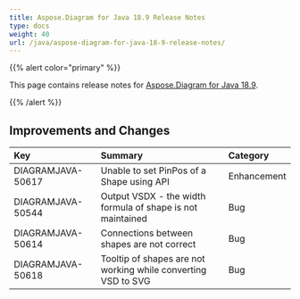```yaml
---
title: Aspose.Diagram for Java 18.9 Release Notes
type: docs
weight: 40
url: /java/aspose-diagram-for-java-18-9-release-notes/
---
```


{{% alert color="primary" %}} 

This page contains release notes for [Aspose.Diagram for Java 18.9](https://docs.aspose.com/diagram/java/aspose-diagram-for-java-18-9-release-notes/).

{{% /alert %}} 
## **Improvements and Changes**

|**Key**|**Summary**|**Category**|
| :- | :- | :- |
|DIAGRAMJAVA-50617|Unable to set PinPos of a Shape using API|Enhancement|
|DIAGRAMJAVA-50544|Output VSDX - the width formula of shape is not maintained|Bug|
|DIAGRAMJAVA-50614|Connections between shapes are not correct|Bug|
|DIAGRAMJAVA-50618|Tooltip of shapes are not working while converting VSD to SVG|Bug|

